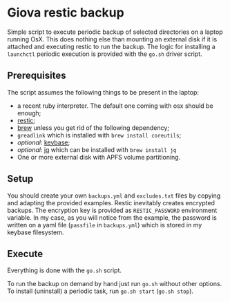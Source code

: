 # Giova restic backup
Simple script to execute periodic backup of selected directories on a laptop
running OsX. 
This does nothing else than mounting an external disk if it is attached and
executing restic to run the backup.
The logic for installing a `launchctl` periodic execution is provided with the
`go.sh` driver script.

## Prerequisites
The script assumes the following things to be present in the laptop:
 * a recent ruby interpreter. The default one coming with osx should be enough;
 * [restic](https://restic.net/);
 * [brew](https://brew.sh/) unless you get rid of the following dependency;
 * `greadlink` which is installed with `brew install coreutils`;
 * _optional_: [keybase](https://keybase.io/);
 * _optional_: [jq](https://stedolan.github.io/jq/) which can be installed with
               `brew install jq`
 * One or more external disk with APFS volume partitioning.
 
## Setup
You should create your own `backups.yml` and `excludes.txt` files by copying and
adapting the provided examples. Restic inevitably creates encrypted backups.
The encryption key is provided as `RESTIC_PASSWORD` environment variable. 
In my case, as you will notice from the example, the password is written on a 
yaml file (`passfile` in `backups.yml`) which is stored in my keybase filesystem.

## Execute
Everything is done with the `go.sh` script.

To run the backup on demand by hand just run `go.sh` without other options.
To install (uninstall) a periodic task, run `go.sh start` (`go.sh stop`).
